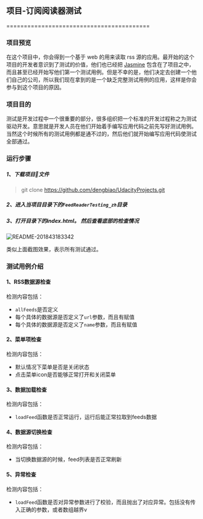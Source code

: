 
## 项目-订阅阅读器测试

=========================================
### 项目预览

在这个项目中，你会得到一个基于 web 的用来读取 rss 源的应用。最开始的这个项目的开发者意识到了测试的价值，他们也已经把 [Jasmine](http://jasmine.github.io) 包含在了项目之中，而且甚至已经开始写他们第一个测试用例。但是不幸的是，他们决定去创建一个他们自己的公司，所以我们现在拿到的是一个缺乏完整测试用例的应用，这样是你会参与到这个项目的原因。

### 项目目的

测试是开发过程中一个很重要的部分，很多组织把一个标准的开发过程称之为测试驱动开发。意思就是开发人员在他们开始着手编写应用代码之前先写好测试用例。当然这个时候所有的测试用例都是通不过的，然后他们就开始编写应用代码使测试全部通过。
### 运行步骤
##### 1、下载项目文件
> git clone https://github.com/dengbiao/UdacityProjects.git

##### 2、进入当项目目录下的`FeedReaderTesting_zh`目录
##### 3、打开目录下的index.html。 然后查看底部的检查情况
![README-201843183342](http://p4joo743u.bkt.clouddn.com/README-201843183342.png)

类似上面截图效果，表示所有测试通过。

### 测试用例介绍

#### 1、RSS数据源检查
检测内容包括：
- `allFeeds`是否定义
- 每个具体的数据源是否定义了`url`参数，而且有赋值
- 每个具体的数据源是否定义了`name`参数，而且有赋值

#### 2、菜单项检查
检测内容包括：
- 默认情况下菜单是否是关闭状态
- 点击菜单icon是否能够正常打开和关闭菜单

#### 3、数据加载检查
检测内容包括：
- `loadFeed`函数是否正常运行，运行后能正常拉取到feeds数据

#### 4、数据源切换检查
检测内容包括：
- 当切换数据源的时候，feed列表是否正常刷新

#### 5、异常检查
检测内容包括：
- `loadFeed`函数是否对异常参数进行了校验，而且抛出了对应异常。包括没有传入正确的参数，或者数组越界v
